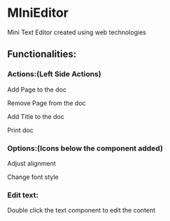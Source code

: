 # MIniEditor
Mini Text Editor created using web technologies

<H2>Functionalities:</H2>

<H3>Actions:(Left Side Actions)</H3>
<p>Add Page to the doc</p>
<p>Remove Page from the doc</p>
<p>Add Title to the doc</p>
<p>Print doc</p>

<H3>Options:(Icons below the component added)</H3>
<p>Adjust alignment</p>
<p>Change font style</p>

<H3>Edit text:</H3>
<p>Double click the text component to edit the content</p>
